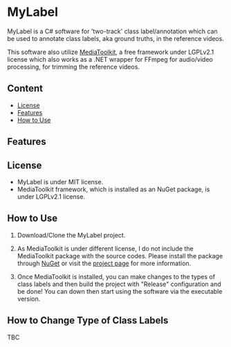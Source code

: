 MyLabel
=======

MyLabel is a C# software for 'two-track' class label/annotation which can be used to annotate class labels, aka ground truths, in the reference videos.

This software also utilize [MediaToolkit](https://github.com/AydinAdn/MediaToolkit), a free framework under LGPLv2.1 license which also works as a .NET wrapper for FFmpeg for audio/video processing, for trimming the reference videos. 

Content
-------

- [License](#license)
- [Features](#features)
- [How to Use](#how-to-use)

Features
--------


License
-------
- MyLabel is under MIT license.
- MediaToolkit framework, which is installed as an NuGet package, is under LGPLv2.1 license.

How to Use
----------
1. Download/Clone the MyLabel project.

2. As MediaToolkit is under different license, I do not include the MediaToolkit package with the source codes. Please install the package through [NuGet](https://www.nuget.org/packages/MediaToolkit) or visit the [project page](https://github.com/AydinAdn/MediaToolkit) for more information.

3. Once MediaToolkit is installed, you can make changes to the types of class labels and then build the project with "Release" configuration and be done! You can down then start using the software via the executable version.

How to Change Type of Class Labels
----------------------------------
TBC
